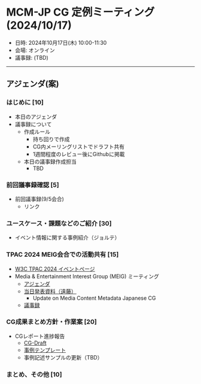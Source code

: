# MCM-JP CG 定例ミーティング (2024/10/17)

- 日時: 2024年10月17日(木) 10:00-11:30
- 会場: オンライン
- 議事録: (TBD)
  
---
## アジェンダ(案)

### はじめに [10]
- 本日のアジェンダ
- 議事録について
  - 作成ルール
    - 持ち回りで作成
    - CG内メーリングリストでドラフト共有
    - 1週間程度のレビュー後にGithubに掲載
  - 本日の議事録作成担当
    - TBD
### 前回議事録確認 [5]
  - 前回議事録(9/5会合)
    - リンク
  
### ユースケース・課題などのご紹介 [30]
  - イベント情報に関する事例紹介（ジョルテ）
  
### TPAC 2024 MEIG会合での活動共有 [15]
- [W3C TPAC 2024 イベントページ](https://www.w3.org/2024/09/TPAC/Overview.html)
- Media & Entertainment Interest Group (MEIG) ミーティング
  - [アジェンダ](https://github.com/w3c/media-and-entertainment/issues/109)
  - [当日発表資料（遠藤）](https://www.w3.org/2011/webtv/wiki/images/6/6b/20240923_TPAC_MCM-JP-CG-Update.pdf)
    - Update on Media Content Metadata Japanese CG
  - [議事録](https://www.w3.org/2024/09/23-me-minutes.html)

### CG成果まとめ方針・作業案 [20]
  - CGレポート進捗報告
    - [CG-Draft](https://w3c-cg.github.io/mcm-jp/reports/cg-report.html)
    - [事例テンプレート](../../reports/use-case-template.md)
    - 事例記述サンプルの更新（TBD）


### まとめ、その他 [10]
